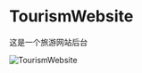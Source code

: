 # TourismWebsite
这是一个旅游网站后台

![TourismWebsite](https://github.com/Vito-Yan/TourismWebsite/blob/master/WebRoot/admin/img/background.png)

